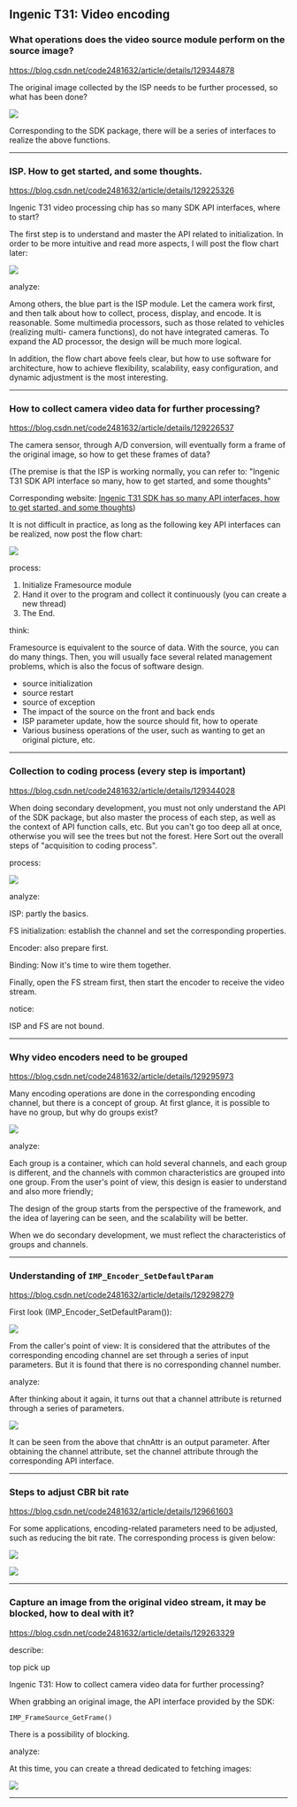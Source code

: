 Ingenic T31: Video encoding
---------------------------

### What operations does the video source module perform on the source image?
https://blog.csdn.net/code2481632/article/details/129344878

The original image collected by the ISP needs to be further processed, so what has been done?

![](pix/chart17.png)

Corresponding to the SDK package, there will be a series of interfaces to realize the above functions.

---

### ISP. How to get started, and some thoughts.
https://blog.csdn.net/code2481632/article/details/129225326

Ingenic T31 video processing chip has so many SDK API interfaces, where to start?

The first step is to understand and master the API related to initialization.
In order to be more intuitive and read more aspects, I will post the flow chart later:

![](pix/chart1.png)

analyze:

Among others, the blue part is the ISP module. Let the camera work first, and 
then talk about how to collect, process, display, and encode. It is reasonable.
Some multimedia processors, such as those related to vehicles (realizing multi-
camera functions), do not have integrated cameras. To expand the AD processor, 
the design will be much more logical.

In addition, the flow chart above feels clear, but how to use software for architecture,
how to achieve flexibility, scalability, easy configuration, and dynamic adjustment is
the most interesting.

---

### How to collect camera video data for further processing?
https://blog.csdn.net/code2481632/article/details/129226537

The camera sensor, through A/D conversion, will eventually form a frame of
the original image, so how to get these frames of data?

(The premise is that the ISP is working normally, you can refer to:
"Ingenic T31 SDK API interface so many, how to get started, and some thoughts"

Corresponding website: [Ingenic T31 SDK has so many API interfaces, how to get started,
and some thoughts](https://blog.csdn.net/code2481632/article/details/129225326))

It is not difficult in practice, as long as the following key API interfaces can
be realized, now post the flow chart:

![](pix/chart3.png)

process:

1. Initialize Framesource module
2. Hand it over to the program and collect it continuously (you can create a new thread)
3. The End.

think:

Framesource is equivalent to the source of data. With the source, you can do many things.
Then, you will usually face several related management problems, which is also the focus
of software design.

- source initialization
- source restart
- source of exception
- The impact of the source on the front and back ends
- ISP parameter update, how the source should fit, how to operate
- Various business operations of the user, such as wanting to get an original picture, etc.

---

### Collection to coding process (every step is important)
https://blog.csdn.net/code2481632/article/details/129344028

When doing secondary development, you must not only understand the API of the
SDK package, but also master the process of each step, as well as the context
of API function calls, etc. But you can't go too deep all at once, otherwise
you will see the trees but not the forest. Here Sort out the overall steps of
"acquisition to coding process".

process:

![](pix/chart7.png)

analyze:

ISP: partly the basics.

FS initialization: establish the channel and set the corresponding properties.

Encoder: also prepare first.

Binding: Now it's time to wire them together.

Finally, open the FS stream first, then start the encoder to receive the video stream.

notice:

ISP and FS are not bound.

---

### Why video encoders need to be grouped
https://blog.csdn.net/code2481632/article/details/129295973

Many encoding operations are done in the corresponding encoding channel, but
there is a concept of group. At first glance, it is possible to have no group,
but why do groups exist?

![](pix/chart4.png)

analyze:

Each group is a container, which can hold several channels, and each group is
different, and the channels with common characteristics are grouped into one
group. From the user's point of view, this design is easier to understand and
also more friendly;

The design of the group starts from the perspective of the framework, and the
idea of layering can be seen, and the scalability will be better.

When we do secondary development, we must reflect the characteristics of groups
and channels.

---

### Understanding of `IMP_Encoder_SetDefaultParam`
https://blog.csdn.net/code2481632/article/details/129298279

First look (IMP_Encoder_SetDefaultParam()):

![](pix/chart5.png)

From the caller's point of view: It is considered that the attributes
of the corresponding encoding channel are set through a series of input
parameters. But it is found that there is no corresponding channel number.

analyze:

After thinking about it again, it turns out that a channel attribute is
returned through a series of parameters.

![](pix/chart6.png)

It can be seen from the above that chnAttr is an output parameter. After
obtaining the channel attribute, set the channel attribute through the
corresponding API interface.

---

### Steps to adjust CBR bit rate
https://blog.csdn.net/code2481632/article/details/129661603

For some applications, encoding-related parameters need to be adjusted,
such as reducing the bit rate. The corresponding process is given below:

![](pix/chart10.png)

![](pix/chart11.png)

---

### Capture an image from the original video stream, it may be blocked, how to deal with it?
https://blog.csdn.net/code2481632/article/details/129263329

describe:

top pick up

Ingenic T31: How to collect camera video data for further processing?

When grabbing an original image, the API interface provided by the SDK:
```
IMP_FrameSource_GetFrame()
```

There is a possibility of blocking.

analyze:

At this time, you can create a thread dedicated to fetching images:

![](pix/chart2.png)

---
